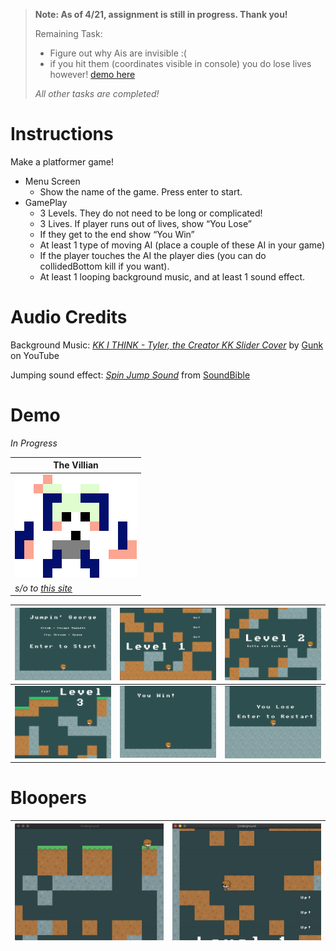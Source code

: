 > **Note: As of 4/21, assignment is still in progress. Thank you!**
>
> Remaining Task:
>  - Figure out why Ais are invisible :(
>  - if you hit them (coordinates visible in console) you do lose lives however! [demo here](https://github.com/mkarroqe/CS3113/blob/master/05-Platformer/demos/demo-lives-ai.mov)
>
> *All other tasks are completed!*

# Instructions
Make a platformer game!

- Menu Screen
  - Show the name of the game. Press enter to start.
- GamePlay
  - 3 Levels. They do not need to be long or complicated!
  - 3 Lives. If player runs out of lives, show “You Lose”
  - If they get to the end show “You Win”
  - At least 1 type of moving AI  (place a couple of these AI in your game)
  - If the player touches the AI the player dies (you can do collidedBottom kill if you want). 
  - At least 1 looping background music, and at least 1 sound effect.

# Audio Credits
Background Music: [*KK I THINK - Tyler, the Creator KK Slider Cover*](https://www.youtube.com/watch?v=G-g84zoFkYQ) by [Gunk](https://www.youtube.com/channel/UCA1TbpsMa9_iPTmKn0qd_bg) on YouTube

Jumping sound effect: [*Spin Jump Sound*](http://soundbible.com/1898-Spin-Jump.html) from [SoundBible](http://soundbible.com/)

# Demo
*In Progress* 

| The Villian |
| - |
| ![](ai.png) |
| *s/o to [this site](https://make8bitart.com/)* |

| ![](demos/menu.png) | ![](demos/level1.png) | ![](demos/level2.png) |
| - | - | - |
| ![](demos/level3.png) | ![](demos/win.png) | ![](demos/lose.png) |

# Bloopers
| ![blooper](demos/blooper-1.gif) | ![blooper](demos/blooper-2.gif) |
| - | - |
